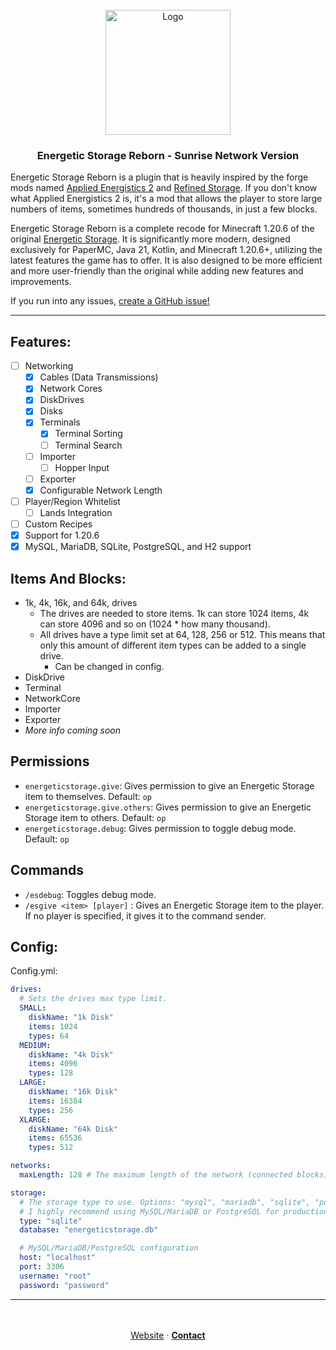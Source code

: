 <br />
<div align="center">
  <a href="https://discord.com/users/216487432667791360">
    <img src=".github/assets/EnergeticStorageReborn.png" alt="Logo" width="200" height="200">
</a>
</div>

<h3 align="center">Energetic Storage Reborn - Sunrise Network Version</h3>

Energetic Storage Reborn is a plugin that is heavily inspired by the forge mods
named [Applied Energistics 2](https://www.curseforge.com/minecraft/mc-mods/applied-energistics-2)
and [Refined Storage](https://www.curseforge.com/minecraft/mc-mods/refined-storage).
If you don't know what Applied Energistics 2 is, it's a mod that allows the player to store large numbers of items,
sometimes hundreds of thousands, in just a few blocks.

Energetic Storage Reborn is a complete recode for Minecraft 1.20.6 of the
original [Energetic Storage](https://github.com/SeanOMik/EnergeticStorage).
It is significantly more modern,
designed exclusively for PaperMC, Java 21, Kotlin, and Minecraft 1.20.6+,
utilizing the latest features the game has to offer.
It is also designed to be more efficient and more user-friendly than the original while adding new features
and improvements.

If you run into any issues,
[create a GitHub issue!](https://github.com/CoasterFreakDE/EnergeticStorage-Reborn/issues/new)

---

## Features:

* [ ] Networking
    * [x] Cables (Data Transmissions)
    * [x] Network Cores
    * [x] DiskDrives
    * [x] Disks
    * [x] Terminals
        * [x] Terminal Sorting
        * [ ] Terminal Search
    * [ ] Importer
        * [ ] Hopper Input
    * [ ] Exporter
    * [x] Configurable Network Length
* [ ] Player/Region Whitelist
    * [ ] Lands Integration
* [ ] Custom Recipes
* [x] Support for 1.20.6
* [x] MySQL, MariaDB, SQLite, PostgreSQL, and H2 support

## Items And Blocks:

* 1k, 4k, 16k, and 64k, drives
    * The drives are needed to store items. 1k can store 1024 items, 4k can store 4096 and so on (1024 * how many
      thousand).
    * All drives have a type limit set at 64, 128, 256 or 512. This means that only this amount of different item types
      can be added to a single drive.
        * Can be changed in config.
* DiskDrive
* Terminal
* NetworkCore
* Importer
* Exporter
* *More info coming soon*

## Permissions

* `energeticstorage.give`: Gives permission to give an Energetic Storage item to themselves. Default: `op`
* `energeticstorage.give.others`: Gives permission to give an Energetic Storage item to others. Default: `op`
* `energeticstorage.debug`: Gives permission to toggle debug mode. Default: `op`

## Commands

* `/esdebug`: Toggles debug mode.
* `/esgive <item> [player]` : Gives an Energetic Storage item to the player. If no player is specified, it gives it to the
  command sender.

## Config:

Config.yml:

```yaml
drives:
  # Sets the drives max type limit.
  SMALL:
    diskName: "1k Disk"
    items: 1024
    types: 64
  MEDIUM:
    diskName: "4k Disk"
    items: 4096
    types: 128
  LARGE:
    diskName: "16k Disk"
    items: 16384
    types: 256
  XLARGE:
    diskName: "64k Disk"
    items: 65536
    types: 512

networks:
  maxLength: 128 # The maximum length of the network (connected blocks)

storage:
  # The storage type to use. Options: "mysql", "mariadb", "sqlite", "postgresql", "h2"
  # I highly recommend using MySQL/MariaDB or PostgreSQL for production environments.
  type: "sqlite"
  database: "energeticstorage.db"

  # MySQL/MariaDB/PostgreSQL configuration
  host: "localhost"
  port: 3306
  username: "root"
  password: "password"
```

---

<p align="center">
<br />
<br />
<a href="https://liamxsage.com">Website</a>
·
<a href="https://discord.com/users/216487432667791360"><strong>Contact</strong></a>
</p>


